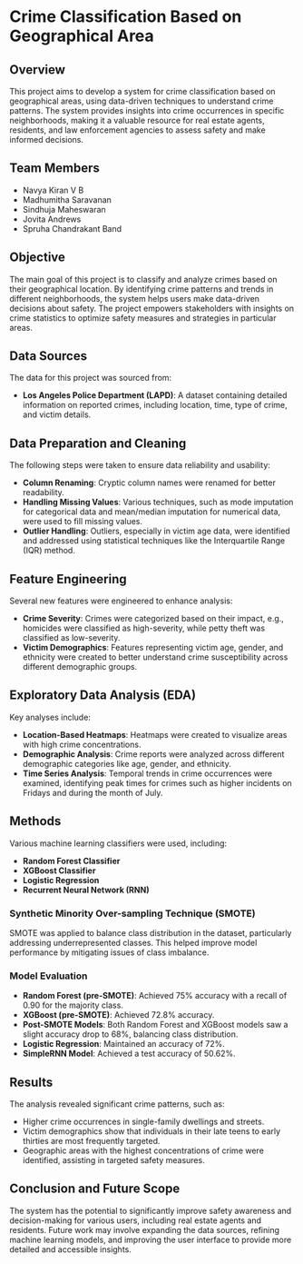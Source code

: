 # Crime Classification Based on Geographical Area

## Overview

This project aims to develop a system for crime classification based on geographical areas, using data-driven techniques to understand crime patterns. The system provides insights into crime occurrences in specific neighborhoods, making it a valuable resource for real estate agents, residents, and law enforcement agencies to assess safety and make informed decisions.

## Team Members
- Navya Kiran V B
- Madhumitha Saravanan
- Sindhuja Maheswaran
- Jovita Andrews
- Spruha Chandrakant Band

## Objective

The main goal of this project is to classify and analyze crimes based on their geographical location. By identifying crime patterns and trends in different neighborhoods, the system helps users make data-driven decisions about safety. The project empowers stakeholders with insights on crime statistics to optimize safety measures and strategies in particular areas.

## Data Sources

The data for this project was sourced from:
- **Los Angeles Police Department (LAPD)**: A dataset containing detailed information on reported crimes, including location, time, type of crime, and victim details.

## Data Preparation and Cleaning

The following steps were taken to ensure data reliability and usability:
- **Column Renaming**: Cryptic column names were renamed for better readability.
- **Handling Missing Values**: Various techniques, such as mode imputation for categorical data and mean/median imputation for numerical data, were used to fill missing values.
- **Outlier Handling**: Outliers, especially in victim age data, were identified and addressed using statistical techniques like the Interquartile Range (IQR) method.

## Feature Engineering

Several new features were engineered to enhance analysis:
- **Crime Severity**: Crimes were categorized based on their impact, e.g., homicides were classified as high-severity, while petty theft was classified as low-severity.
- **Victim Demographics**: Features representing victim age, gender, and ethnicity were created to better understand crime susceptibility across different demographic groups.

## Exploratory Data Analysis (EDA)

Key analyses include:
- **Location-Based Heatmaps**: Heatmaps were created to visualize areas with high crime concentrations.
- **Demographic Analysis**: Crime reports were analyzed across different demographic categories like age, gender, and ethnicity.
- **Time Series Analysis**: Temporal trends in crime occurrences were examined, identifying peak times for crimes such as higher incidents on Fridays and during the month of July.

## Methods

Various machine learning classifiers were used, including:
- **Random Forest Classifier**
- **XGBoost Classifier**
- **Logistic Regression**
- **Recurrent Neural Network (RNN)**

### Synthetic Minority Over-sampling Technique (SMOTE)

SMOTE was applied to balance class distribution in the dataset, particularly addressing underrepresented classes. This helped improve model performance by mitigating issues of class imbalance.

### Model Evaluation

- **Random Forest (pre-SMOTE)**: Achieved 75% accuracy with a recall of 0.90 for the majority class.
- **XGBoost (pre-SMOTE)**: Achieved 72.8% accuracy.
- **Post-SMOTE Models**: Both Random Forest and XGBoost models saw a slight accuracy drop to 68%, balancing class distribution.
- **Logistic Regression**: Maintained an accuracy of 72%.
- **SimpleRNN Model**: Achieved a test accuracy of 50.62%.

## Results

The analysis revealed significant crime patterns, such as:
- Higher crime occurrences in single-family dwellings and streets.
- Victim demographics show that individuals in their late teens to early thirties are most frequently targeted.
- Geographic areas with the highest concentrations of crime were identified, assisting in targeted safety measures.

## Conclusion and Future Scope

The system has the potential to significantly improve safety awareness and decision-making for various users, including real estate agents and residents. Future work may involve expanding the data sources, refining machine learning models, and improving the user interface to provide more detailed and accessible insights.


 

